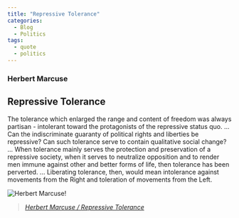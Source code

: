 ```yaml
---
title: "Repressive Tolerance"
categories:
  - Blog
  - Politics
tags:
  - quote
  - politics
---
```


### Herbert Marcuse

## Repressive Tolerance

The tolerance which enlarged the range and content of freedom was always partisan - intolerant toward the protagonists of the repressive status quo. ... Can the indiscriminate guaranty of political rights and liberties be repressive? Can such tolerance serve to contain qualitative social change? ... When tolerance mainly serves the protection and preservation of a repressive society, when it serves to neutralize opposition and to render men immune against other and better forms of life, then tolerance has been perverted. ... Liberating tolerance, then, would mean intolerance against movements from the Right and toleration of movements from the Left.



![Herbert Marcuse!](https://upload.wikimedia.org/wikipedia/commons/thumb/6/69/Herbert_Marcuse_in_Newton%2C_Massachusetts_1955.jpeg/440px-Herbert_Marcuse_in_Newton%2C_Massachusetts_1955.jpeg
 "Herbert Marcuse")
 
 > <cite><a href="https://jmp.sh/yFlz9Xma">Herbert Marcuse / Repressive Tolerance</a></cite>
